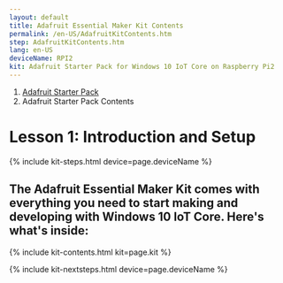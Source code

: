 ```yaml
---
layout: default
title: Adafruit Essential Maker Kit Contents
permalink: /en-US/AdafruitKitContents.htm
step: AdafruitKitContents.htm
lang: en-US
deviceName: RPI2
kit: Adafruit Starter Pack for Windows 10 IoT Core on Raspberry Pi2
---
```

<ol class="breadcrumb">
  <li><a href="{{site.baseurl}}/{{page.lang}}/AdafruitMakerKit.htm">Adafruit Starter Pack</a></li>
  <li class="active">Adafruit Starter Pack Contents</li>
</ol>
<h1 class="maker-kit"> Lesson 1: Introduction and Setup </h1>
{% include kit-steps.html device=page.deviceName %}

<h2 class="maker-kit">The Adafruit Essential Maker Kit comes with everything you need to start making and developing with Windows 10 IoT Core.  Here's what's inside:</h2>


{% include kit-contents.html kit=page.kit %}


{% include kit-nextsteps.html device=page.deviceName %}
